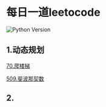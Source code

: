 # 每日一道leetocode
![Python Version](https://img.shields.io/badge/python-3.9%2B-blue)
## 1.动态规划
[70.爬楼梯](动态规划/70.爬楼梯.py)

[509.斐波那契数](动态规划/509.斐波那契数.py)
## 2.
